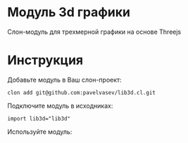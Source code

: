 # Модуль 3d графики
Слон-модуль для трехмерной графики на основе Threejs

# Инструкция
Добавьте модуль в Ваш слон-проект:
```
clon add git@github.com:pavelvasev/lib3d.cl.git
```
Подключите модуль в исходниках:
```
import lib3d="lib3d"
```
Используйте модуль:
```
```

